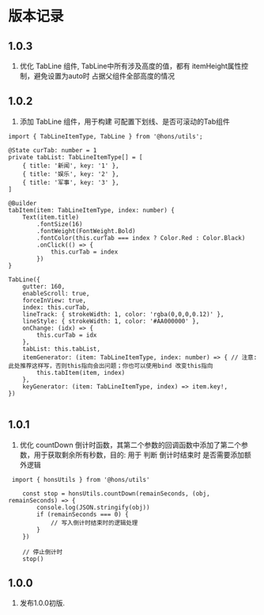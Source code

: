 # 版本记录

## 1.0.3

1. 优化 TabLine 组件, TabLine中所有涉及高度的值，都有 itemHeight属性控制，避免设置为auto时 占据父组件全部高度的情况

## 1.0.2

1. 添加 TabLine 组件，用于构建 可配置下划线、是否可滚动的Tab组件

```
import { TabLineItemType, TabLine } from '@hons/utils';

@State curTab: number = 1
private tabList: TabLineItemType[] = [
    { title: '新闻', key: '1' },
    { title: '娱乐', key: '2' },
    { title: '军事', key: '3' },
]

@Builder
tabItem(item: TabLineItemType, index: number) {
    Text(item.title)
        .fontSize(16)
        .fontWeight(FontWeight.Bold)
        .fontColor(this.curTab === index ? Color.Red : Color.Black)
        .onClick(() => {
            this.curTab = index
        })
}

TabLine({
    gutter: 160,
    enableScroll: true,
    forceInView: true,
    index: this.curTab,
    lineTrack: { strokeWidth: 1, color: 'rgba(0,0,0,0.12)' },
    lineStyle: { strokeWidth: 1, color: '#AA000000' },
    onChange: (idx) => {
        this.curTab = idx
    },
    tabList: this.tabList,
    itemGenerator: (item: TabLineItemType, index: number) => { // 注意: 此处推荐这样写，否则this指向会出问题；你也可以使用bind 改变this指向
        this.tabItem(item, index)
    },
    keyGenerator: (item: TabLineItemType, index) => item.key!,
})
    
```

## 1.0.1

1. 优化 countDown 倒计时函数，其第二个参数的回调函数中添加了第二个参数，用于获取剩余所有秒数，目的: 用于 判断 倒计时结束时
   是否需要添加额外逻辑

```
 import { honsUtils } from '@hons/utils'

    const stop = honsUtils.countDown(remainSeconds, (obj, remainSeconds) => {
        console.log(JSON.stringify(obj))
        if (remainSeconds === 0) {
            // 写入倒计时结束时的逻辑处理
        }
    })

    // 停止倒计时
    stop()
```

## 1.0.0

1. 发布1.0.0初版.